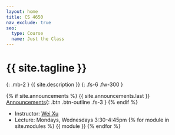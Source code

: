 ```yaml
---
layout: home
title: CS 4650
nav_exclude: true
seo:
  type: Course
  name: Just the Class
---
```


# {{ site.tagline }}
{: .mb-2 }
{{ site.description }}
{: .fs-6 .fw-300 }

{% if site.announcements %}
{{ site.announcements.last }}
[Announcements](announcements.md){: .btn .btn-outline .fs-3 }
{% endif %}


- Instructor: [Wei Xu](https://cocoxu.github.io) 
- Lecture: Mondays, Wednesdays 3:30-4:45pm
{% for module in site.modules %}
{{ module }}
{% endfor %}

